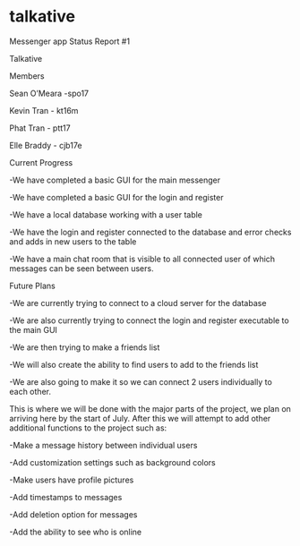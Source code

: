 # talkative
Messenger app
Status Report #1

Talkative

Members

Sean O’Meara -spo17

Kevin Tran - kt16m

Phat Tran - ptt17

Elle Braddy - cjb17e


Current Progress

  -We have completed a basic GUI for the main messenger
  
  -We have completed a basic GUI for the login and register
  
  -We have a local database working with a user table
  
  -We have the login and register connected to the database and error checks and adds in new users to the table
  
  -We have a main chat room that is visible to all connected user of which messages can be seen between users.
  
  
Future Plans

  -We are currently trying to connect to a cloud server for the database
  
  -We are also currently trying to connect the login and register executable to the main GUI
  
  -We are then trying to make a friends list
  
  -We will also create the ability to find users to add to the friends list
  
  -We are also going to make it so we can connect 2 users individually to each other.
  

This is where we will be done with the major parts of the project, we plan on arriving here by the start of July. After this we will attempt to add other additional functions to the project such as:


  -Make a message history between individual users
  
  -Add customization settings such as background colors
  
  -Make users have profile pictures
  
  -Add timestamps to messages
  
  -Add deletion option for messages
  
  -Add the ability to see who is online
